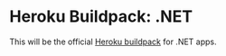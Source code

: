 # Heroku Buildpack: .NET

This will be the official [Heroku buildpack](https://devcenter.heroku.com/articles/buildpacks) for .NET apps.
